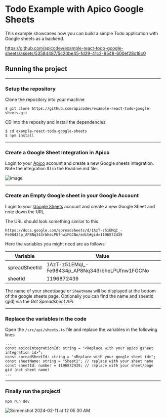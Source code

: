 # Todo Example with Apico Google Sheets 
This example showcases how you can build a simple Todo application with Google sheets as a backend.


https://github.com/apicodev/example-react-todo-google-sheets/assets/53584487/5c20be45-fd29-41c2-9548-600ef28c18c0



## Running the project

---
### Setup the repository
Clone the repository into your machine
```
$ git clone https://github.com/apicodev/example-react-todo-google-sheets.git
```


CD into the reposity and install the dependencies

```
$ cd example-react-todo-google-sheets
$ npm install
```

---
### Create a Google Sheet Integration in Apico
Login to your [Apico](https://apico.dev) account and create a new Google sheets integration. Note the integration ID in the Readme.md file.

![image](https://github.com/apicodev/example-react-todo-google-sheets/assets/53584487/79379d9e-3b6e-4b80-b45d-65be830e3cee)

---
### Create an Empty Google sheet in your Google Account
Login to your [Google Sheets](https://sheets.google.com) account and create a new Google Sheet and note down the URL

The URL should look something similar to this
```
https://docs.google.com/spreadsheets/d/1AzT-z51EMqI_-Fe98434p_AP8Nq343rbheLPUfnw1FGCNo/edit#gid=1196872439
```

Here the variables you might need are as follows

| Variable     | Value                                               |
|--------------|-----------------------------------------------------|
| spreadSheetId| 1AzT-z51EMqI_-Fe98434p_AP8Nq343rbheLPUfnw1FGCNo     |
| sheetId      | 1196872439                                          |

The name of your sheet/page or `SheetName` will be displayed at the bottom of the google sheets page. Optionally you can find the name and sheetId (gid) via the *Get Spreadsheet API*.

---
### Replace the variables in the code
Open the `/src/api/sheets.ts` file and replace the variables in the following lines
```
...
const apicoIntegrationId: string = "<Replace with your apico gsheet integration id>";
const spreadSheetId: string = "<Replace with your google sheet id>";
const sheetName: string = "Sheet1"; // replace with your sheet name
const sheetId: number = 1196872439; // replace with your sheet/page gid (not sheet name)
...
```

---
### Finally run the project!
```
npm run dev
```

![Screenshot 2024-02-11 at 12 05 30 AM](https://github.com/apicodev/example-react-todo-google-sheets/assets/53584487/1e0d9e05-56ca-4a02-9dc5-915f3c801d7d)
